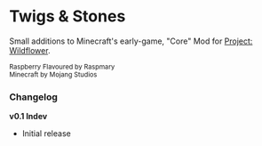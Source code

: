 # Twigs & Stones
Small additions to Minecraft's early-game, "Core" Mod for [Project: Wildflower](https://github.com/noelledotjpg/ProjectWildflower).

<sub>Raspberry Flavoured by Raspmary</sub><br>
<sub>Minecraft by Mojang Studios</sub><br>

### Changelog
**v0.1 Indev**
- Initial release 
